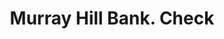 ---
doi: 10.7916/D8698FNX
date_other: '1890'
date_other_textual: 1890-1899
form: printed ephemera
genre:
- Checks (bank checks)
name:
- Murray Hill Bank
object_in_context_url: https://biggert.cul.columbia.edu/items/view/ave_biggert_01073
subject_hierarchical_geographic:
- New York, New York, United States
subject_name:
- Murray Hill Bank
title: Murray Hill Bank. Check
sort_title: Murray Hill Bank. Check
call_number: ave_biggert_01073
coordinates:
- 40.71277777777778,-74.00583333333333
pid: ave_biggert_01073
identifiers: ave_biggert_01073
permalink: /biggert/ave_biggert_01073/
layout: iiif-image-page
---